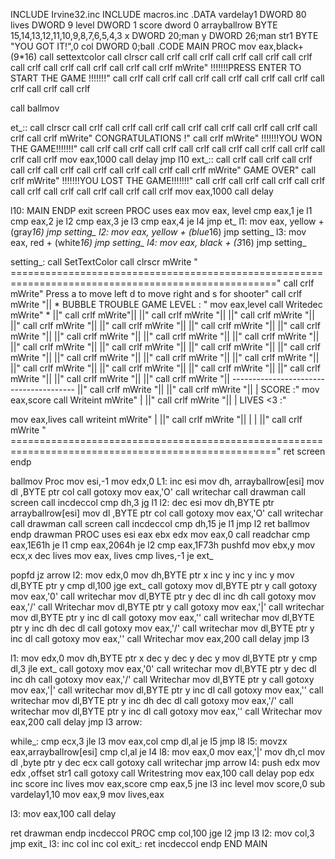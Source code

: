 INCLUDE Irvine32.inc
INCLUDE macros.inc
.DATA 
vardelay1 DWORD 80
lives DWORD 9
level DWORD 1
score dword 0
arrayballrow BYTE 15,14,13,12,11,10,9,8,7,6,5,4,3
x DWORD 20;man
y DWORD 26;man
str1 BYTE "YOU GOT IT!",0
col DWORD 0;ball
.CODE
MAIN PROC
mov eax,black+(9*16)
call settextcolor
call clrscr
call crlf
 call crlf
 call crlf
 call crlf
 call crlf
 call crlf
 call crlf
 call crlf
 call crlf 
 call crlf
 mWrite" !!!!!!!PRESS ENTER TO START THE GAME !!!!!!!"
 call crlf
 call crlf
 call crlf
 call crlf
 call crlf
 call crlf
 call crlf
 call crlf
 call crlf

 call ballmov

 et_::
 call clrscr
 call crlf
 call crlf
 call crlf
 call crlf
 call crlf
 call crlf
 call crlf
 call crlf
 call crlf
 mWrite" CONGRATULATIONS !"
 call crlf
 mWrite" !!!!!!!YOU WON THE GAME!!!!!!!"
 call crlf
 call crlf
 call crlf
 call crlf
 call crlf
 call crlf
 call crlf
 call crlf
 call crlf
 mov eax,1000
 call delay
 jmp l10
 ext_::
  call crlf
 call crlf
 call crlf
 call crlf
 call crlf
 call crlf
 call crlf
 call crlf
 call crlf
 mWrite" GAME OVER"
 call crlf
 mWrite" !!!!!!!YOU LOST THE GAME!!!!!!!"
 call crlf
 call crlf
 call crlf
 call crlf
 call crlf
 call crlf
 call crlf
 call crlf
 call crlf
 mov eax,1000
 call delay


 l10:
MAIN ENDP
exit
screen PROC uses eax
mov eax, level
cmp eax,1
je l1
cmp eax,2
je l2
cmp eax,3
je l3
cmp eax,4
je l4
jmp et_
l1:
mov eax, yellow + (gray*16)
jmp setting_
l2:
mov eax, yellow + (blue*16)
jmp setting_
l3:
mov eax, red + (white*16)
jmp setting_
l4:
mov eax, black + (3*16)
jmp setting_

setting_:
call SetTextColor
call clrscr
mWrite " ===================================================================================================="
call crlf
mWrite" Press a to move left d to move right and s for shooter"
call crlf
  mWrite "|| * BUBBLE TROUBLE GAME LEVEL : "
  mov eax,level
  call Writedec
  mWrite" * ||"
  call crlf
  mWrite"|| ||"
  call crlf
  mWrite "|| ||"
  call crlf
  mWrite "|| ||"
  call crlf
  mWrite "|| ||"
  call crlf
  mWrite "|| ||"
  call crlf
  mWrite "|| ||"
  call crlf
  mWrite "|| ||"
  call crlf
  mWrite "|| ||" 
  call crlf
  mWrite "|| ||"
  call crlf
  mWrite "|| ||"
  call crlf
  mWrite "|| ||"
  call crlf
  mWrite "|| ||"
  call crlf
  mWrite "|| ||"
  call crlf
  mWrite "|| ||"
  call crlf
  mWrite "|| ||"
  call crlf
  mWrite "|| ||"
  call crlf
  mWrite "|| ||"
  call crlf
  mWrite "|| ||"
  call crlf
  mWrite "|| ||"
  call crlf
  mWrite "|| ||"
  call crlf
  mWrite "|| ||"
  call crlf
  mWrite "|| ||"
  call crlf
  mWrite "|| --------------------------------------- ||"
  call crlf
  mWrite "|| ||"
  call crlf
  mWrite "|| | SCORE :"
  mov eax,score
  call Writeint
  mWrite" | ||"
  call crlf
  mWrite "|| | LIVES <3 :"

  mov eax,lives
  call writeint
  mWrite" | ||"
  call crlf
  mWrite "|| | | ||"
  call crlf
  mWrite " ===================================================================================================="
ret
screen endp

ballmov Proc
mov esi,-1
mov edx,0
L1:
inc esi
mov dh, arrayballrow[esi]
mov dl ,BYTE ptr col
call gotoxy
mov eax,'O'
call writechar
call drawman
call screen
call incdeccol
cmp dh,3
jg l1
l2:
dec esi
mov dh,BYTE ptr arrayballrow[esi]
mov dl ,BYTE ptr col
call gotoxy
mov eax,'O'
call writechar
call drawman
call screen
call incdeccol
cmp dh,15
je l1
jmp l2
ret
ballmov endp
drawman PROC uses esi eax ebx edx
 mov eax,0
 call readchar
 cmp eax,1E61h
 je l1
 cmp eax,2064h
 je l2
 cmp eax,1F73h
 pushfd
 mov ebx,y
 mov ecx,x
 dec lives
 mov eax, lives
 cmp lives,-1
 je ext_

 popfd
 jz arrow
 l2:
 mov edx,0
 mov dh,BYTE ptr x
 inc y
 inc y
 inc y
 mov dl,BYTE ptr y
 cmp dl,100
 jge ext_
 call gotoxy
 mov dl,BYTE ptr y
 call gotoxy
 mov eax,'0'
 call writechar
 mov dl,BYTE ptr y
 dec dl
 inc dh
 call gotoxy
 mov eax,'/'
 call Writechar
 mov dl,BYTE ptr y
 call gotoxy
 mov eax,'|'
 call writechar
 mov dl,BYTE ptr y
 inc dl
 call gotoxy
 mov eax,'\'
 call writechar
 mov dl,BYTE ptr y
 inc dh
 dec dl
 call gotoxy
 mov eax,'/'
 call writechar
 mov dl,BYTE ptr y
 inc dl
 call gotoxy
 mov eax,'\'
 call Writechar
 mov eax,200
 call delay
 jmp l3

 l1:
 mov edx,0
 mov dh,BYTE ptr x
 dec y
 dec y
 dec y
 mov dl,BYTE ptr y
 cmp dl,3
 jle ext_
 call gotoxy
 mov eax,'0'
 call writechar
 mov dl,BYTE ptr y
 dec dl
 inc dh
 call gotoxy
 mov eax,'/'
 call Writechar
 mov dl,BYTE ptr y
 call gotoxy
 mov eax,'|'
 call writechar
 mov dl,BYTE ptr y
 inc dl
 call gotoxy
 mov eax,'\'
 call writechar
 mov dl,BYTE ptr y
 inc dh
 dec dl
 call gotoxy
 mov eax,'/'
 call writechar
 mov dl,BYTE ptr y
 inc dl
 call gotoxy
 mov eax,'\'
 call Writechar
 mov eax,200
 call delay
 jmp l3
 arrow:
   
  while_:
  cmp ecx,3
  jle l3
  mov eax,col
  cmp dl,al
  je l5
  jmp l8
  l5:
  movzx eax,arrayballrow[esi]
  cmp cl,al
  je l4
  l8:
  mov eax,0
  mov eax,'|'
  mov dh,cl
  mov dl ,byte ptr y
  dec ecx
  call gotoxy
  call writechar
  jmp arrow
  l4:
   push edx
   mov edx ,offset str1
   call gotoxy
   call Writestring
   mov eax,100
   call delay
   pop edx
   inc score
   inc lives
   mov eax,score
   cmp eax,5
   jne l3
   inc level
   mov score,0
   sub vardelay1,10
   mov eax,9
   mov lives,eax

 l3:
 mov eax,100
 call delay


 ret
drawman endp
incdeccol PROC
cmp col,100
jge l2
jmp l3
l2:
mov col,3
jmp exit_
l3:
inc col
inc col
exit_:
ret
incdeccol endp
END MAIN
